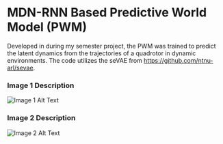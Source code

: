 # MDN-RNN Based Predictive World Model (PWM)

Developed in during my semester project, the PWM was trained to predict the latent dynamics from the trajectories of a quadrotor in dynamic environments. The code utilizes the seVAE from https://github.com/ntnu-arl/sevae. 

### Image 1 Description

![Image 1 Alt Text](link-to-image-1.jpg)

### Image 2 Description

![Image 2 Alt Text](link-to-image-2.jpg)


